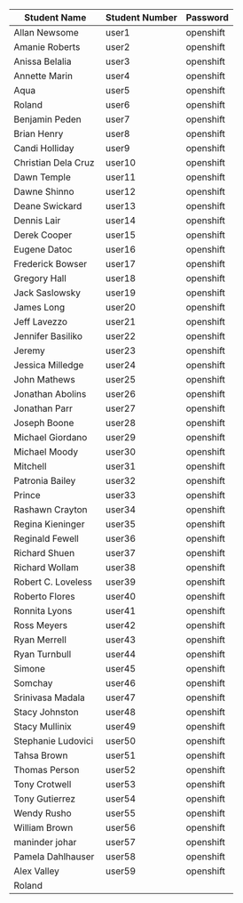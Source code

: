 Student Name | Student Number | Password
------------ | ---------------| ----------
Allan Newsome | user1 | openshift
Amanie Roberts | user2 | openshift
Anissa Belalia | user3 | openshift
Annette Marin | user4 | openshift
Aqua | user5 | openshift
Roland | user6 | openshift
Benjamin Peden | user7 | openshift
Brian Henry | user8 | openshift
Candi Holliday | user9 | openshift
Christian Dela Cruz | user10 | openshift
Dawn Temple | user11 | openshift
Dawne Shinno | user12 | openshift
Deane Swickard | user13 | openshift
Dennis Lair | user14 | openshift
Derek Cooper | user15 | openshift
Eugene Datoc | user16 | openshift
Frederick Bowser | user17 | openshift
Gregory Hall | user18 | openshift
Jack Saslowsky | user19 | openshift
James Long | user20 | openshift
Jeff Lavezzo | user21 | openshift
Jennifer Basiliko | user22 | openshift
Jeremy | user23 | openshift
Jessica Milledge | user24 | openshift
John Mathews | user25 | openshift
Jonathan Abolins | user26 | openshift
Jonathan Parr | user27 | openshift
Joseph Boone | user28 | openshift
Michael Giordano | user29 | openshift
Michael Moody | user30 | openshift
Mitchell | user31 | openshift
Patronia Bailey | user32 | openshift
Prince | user33 | openshift
Rashawn Crayton | user34 | openshift
Regina Kieninger | user35 | openshift
Reginald Fewell | user36 | openshift
Richard Shuen | user37 | openshift
Richard Wollam | user38 | openshift
Robert C. Loveless | user39 | openshift
Roberto Flores | user40 | openshift
Ronnita Lyons | user41 | openshift
Ross Meyers | user42 | openshift
Ryan Merrell | user43 | openshift
Ryan Turnbull | user44 | openshift
Simone | user45 | openshift
Somchay | user46 | openshift
Srinivasa Madala | user47 | openshift
Stacy Johnston | user48 | openshift
Stacy Mullinix | user49 | openshift
Stephanie Ludovici | user50 | openshift
Tahsa Brown | user51 | openshift
Thomas Person | user52 | openshift
Tony Crotwell | user53 | openshift
Tony Gutierrez | user54 | openshift
Wendy Rusho | user55 | openshift
William Brown | user56 | openshift
maninder johar | user57 | openshift
Pamela Dahlhauser | user58 | openshift
Alex Valley | user59 | openshift
Roland |
